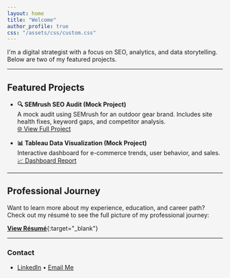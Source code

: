 ```yaml
---
layout: home
title: "Welcome"
author_profile: true
css: "/assets/css/custom.css"
---
```


<!-- Inline style to override background color directly on the page -->
<style>
  html, body, .site, .page, .page__inner {
    background-color: #f5f5f5 !important;
    background-image: none !important;
  }

  body::before {
    content: none !important;
  }
</style>

I'm a digital strategist with a focus on SEO, analytics, and data storytelling. Below are two of my featured projects.

---

## Featured Projects

- **🔍 SEMrush SEO Audit (Mock Project)**  
  A mock audit using SEMrush for an outdoor gear brand. Includes site health fixes, keyword gaps, and competitor analysis.  
  [🌐 View Full Project](https://mashiyat210031.github.io/projects/semrush/)

- **📊 Tableau Data Visualization (Mock Project)**  
  Interactive dashboard for e-commerce trends, user behavior, and sales.  
  [📈 Dashboard Report](https://mashiyat210031.github.io/ga-demo)

---

## Professional Journey

Want to learn more about my experience, education, and career path?  
Check out my résumé to see the full picture of my professional journey:

[**View Résumé**](/assets/files/Resume_Mashiyat%20Iqbal.pdf){:target="_blank"}
 
---

### Contact
- [LinkedIn](https://linkedin.com/in/mashiyat-iqbal) • [Email Me](mailto:mxi210031@utdallas.edu)
